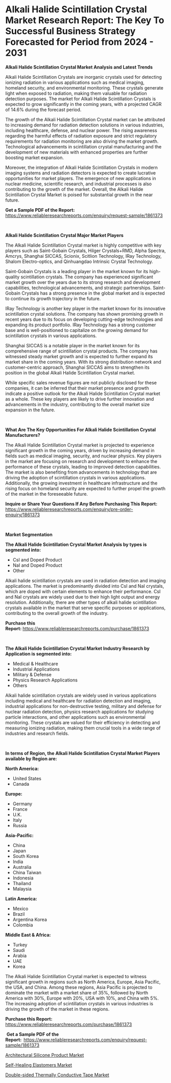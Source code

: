 <p><h1>Alkali Halide Scintillation Crystal Market Research Report: The Key To Successful Business Strategy Forecasted for Period from 2024 - 2031</h1></p><p><strong>Alkali Halide Scintillation Crystal Market Analysis and Latest Trends</strong></p>
<p><p>Alkali Halide Scintillation Crystals are inorganic crystals used for detecting ionizing radiation in various applications such as medical imaging, homeland security, and environmental monitoring. These crystals generate light when exposed to radiation, making them valuable for radiation detection purposes. The market for Alkali Halide Scintillation Crystals is expected to grow significantly in the coming years, with a projected CAGR of 14.6% during the forecast period.</p><p>The growth of the Alkali Halide Scintillation Crystal market can be attributed to increasing demand for radiation detection solutions in various industries, including healthcare, defense, and nuclear power. The rising awareness regarding the harmful effects of radiation exposure and strict regulatory requirements for radiation monitoring are also driving the market growth. Technological advancements in scintillation crystal manufacturing and the development of new materials with enhanced properties are further boosting market expansion.</p><p>Moreover, the integration of Alkali Halide Scintillation Crystals in modern imaging systems and radiation detectors is expected to create lucrative opportunities for market players. The emergence of new applications in nuclear medicine, scientific research, and industrial processes is also contributing to the growth of the market. Overall, the Alkali Halide Scintillation Crystal Market is poised for substantial growth in the near future.</p></p>
<p><strong>Get a Sample PDF of the Report:&nbsp;</strong> <a href="https://www.reliableresearchreports.com/enquiry/request-sample/1861373">https://www.reliableresearchreports.com/enquiry/request-sample/1861373</a></p>
<p>&nbsp;</p>
<p><strong>Alkali Halide Scintillation Crystal Major Market Players</strong></p>
<p><p>The Alkali Halide Scintillation Crystal market is highly competitive with key players such as Saint-Gobain Crystals, Hilger Crystals+RMD, Alpha Spectra, Amcrys, Shanghai SICCAS, Scionix, Scitlion Technology, IRay Technology, Shalom Electro-optics, and Qinhuangdao Intrinsic Crystal Technology. </p><p>Saint-Gobain Crystals is a leading player in the market known for its high-quality scintillation crystals. The company has experienced significant market growth over the years due to its strong research and development capabilities, technological advancements, and strategic partnerships. Saint-Gobain Crystals has a strong presence in the global market and is expected to continue its growth trajectory in the future.</p><p>IRay Technology is another key player in the market known for its innovative scintillation crystal solutions. The company has shown promising growth in recent years due to its focus on developing cutting-edge technologies and expanding its product portfolio. IRay Technology has a strong customer base and is well-positioned to capitalize on the growing demand for scintillation crystals in various applications.</p><p>Shanghai SICCAS is a notable player in the market known for its comprehensive range of scintillation crystal products. The company has witnessed steady market growth and is expected to further expand its market share in the coming years. With its strong distribution network and customer-centric approach, Shanghai SICCAS aims to strengthen its position in the global Alkali Halide Scintillation Crystal market.</p><p>While specific sales revenue figures are not publicly disclosed for these companies, it can be inferred that their market presence and growth indicate a positive outlook for the Alkali Halide Scintillation Crystal market as a whole. These key players are likely to drive further innovation and advancements in the industry, contributing to the overall market size expansion in the future.</p></p>
<p>&nbsp;</p>
<p><strong>What Are The Key Opportunities For Alkali Halide Scintillation Crystal Manufacturers?</strong></p>
<p><p>The Alkali Halide Scintillation Crystal market is projected to experience significant growth in the coming years, driven by increasing demand in fields such as medical imaging, security, and nuclear physics. Key players in the market are focusing on research and development to enhance the performance of these crystals, leading to improved detection capabilities. The market is also benefiting from advancements in technology that are driving the adoption of scintillation crystals in various applications. Additionally, the growing investment in healthcare infrastructure and the rising focus on homeland security are expected to further propel the growth of the market in the foreseeable future.</p></p>
<p><strong>Inquire or Share Your Questions If Any Before Purchasing This Report:</strong> <a href="https://www.reliableresearchreports.com/enquiry/pre-order-enquiry/1861373">https://www.reliableresearchreports.com/enquiry/pre-order-enquiry/1861373</a></p>
<p>&nbsp;</p>
<p><strong>Market Segmentation</strong></p>
<p><strong>The Alkali Halide Scintillation Crystal Market Analysis by types is segmented into:</strong></p>
<p><ul><li>CsI and Doped Product</li><li>NaI and Doped Product</li><li>Other</li></ul></p>
<p><p>Alkali halide scintillation crystals are used in radiation detection and imaging applications. The market is predominantly divided into CsI and NaI crystals, which are doped with certain elements to enhance their performance. CsI and NaI crystals are widely used due to their high light output and energy resolution. Additionally, there are other types of alkali halide scintillation crystals available in the market that serve specific purposes or applications, contributing to the overall growth of the industry.</p></p>
<p><strong>Purchase this Report:&nbsp;</strong><a href="https://www.reliableresearchreports.com/purchase/1861373">https://www.reliableresearchreports.com/purchase/1861373</a></p>
<p>&nbsp;</p>
<p><strong>The Alkali Halide Scintillation Crystal Market Industry Research by Application is segmented into:</strong></p>
<p><ul><li>Medical & Healthcare</li><li>Industrial Applications</li><li>Military & Defense</li><li>Physics Research Applications</li><li>Others</li></ul></p>
<p><p>Alkali halide scintillation crystals are widely used in various applications including medical and healthcare for radiation detection and imaging, industrial applications for non-destructive testing, military and defense for nuclear radiation detection, physics research applications for studying particle interactions, and other applications such as environmental monitoring. These crystals are valued for their efficiency in detecting and measuring ionizing radiation, making them crucial tools in a wide range of industries and research fields.</p></p>
<p>&nbsp;</p>
<p><strong>In terms of Region, the Alkali Halide Scintillation Crystal Market Players available by Region are:</strong></p>
<p>
    <p> <strong> North America: </strong>
        <ul>
            <li>United States</li>
            <li>Canada</li>
        </ul>
        </p> 
    <p> <strong> Europe: </strong>
        <ul>
            <li>Germany</li>
            <li>France</li>
            <li>U.K.</li>
            <li>Italy</li>
            <li>Russia</li>
        </ul>
        </p> 
    <p> <strong> Asia-Pacific: </strong>
        <ul>
            <li>China</li>
            <li>Japan</li>
            <li>South Korea</li>
            <li>India</li>
            <li>Australia</li>
            <li>China Taiwan</li>
            <li>Indonesia</li>
            <li>Thailand</li>
            <li>Malaysia</li>
        </ul>
        </p> 
    <p> <strong> Latin America: </strong>
        <ul>
            <li>Mexico</li>
            <li>Brazil</li>
            <li>Argentina Korea</li>
            <li>Colombia</li>
        </ul>
        </p> 
    <p> <strong> Middle East & Africa: </strong>
        <ul>
            <li>Turkey</li>
            <li>Saudi</li>
            <li>Arabia</li>
            <li>UAE</li>
            <li>Korea</li>
        </ul>
    </p>
    </p>
<p><p>The Alkali Halide Scintillation Crystal market is expected to witness significant growth in regions such as North America, Europe, Asia Pacific, the USA, and China. Among these regions, Asia Pacific is projected to dominate the market with a market share of 35%, followed by North America with 30%, Europe with 20%, USA with 10%, and China with 5%. The increasing adoption of scintillation crystals in various industries is driving the growth of the market in these regions.</p></p>
<p><strong>Purchase this Report: </strong><a href="https://www.reliableresearchreports.com/purchase/1861373">https://www.reliableresearchreports.com/purchase/1861373</a></p>
<p>&nbsp;<strong>Get a Sample PDF of the Report:&nbsp;&nbsp;</strong><a href="https://www.reliableresearchreports.com/enquiry/request-sample/1861373">https://www.reliableresearchreports.com/enquiry/request-sample/1861373</a></p>
<p><strong></strong></p>
<p><p><a href="https://github.com/nicoletavirag/Market-Research-Report-List-2/blob/main/architectural-silicone-product-market.md">Architectural Silicone Product Market</a></p><p><a href="https://github.com/redneck06/Market-Research-Report-List-2/blob/main/self-healing-elastomers-market.md">Self-Healing Elastomers Market</a></p><p><a href="https://github.com/mauripalmi/Market-Research-Report-List-2/blob/main/double-sided-thermally-conductive-tape-market.md">Double-sided Thermally Conductive Tape Market</a></p></p>